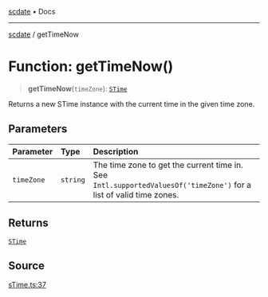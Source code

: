 [scdate](../README.md) • Docs

---

[scdate](../README.md) / getTimeNow

# Function: getTimeNow()

> **getTimeNow**(`timeZone`): [`STime`](../classes/STime.md)

Returns a new STime instance with the current time in the given time zone.

## Parameters

| Parameter  | Type     | Description                                                                                                             |
| :--------- | :------- | :---------------------------------------------------------------------------------------------------------------------- |
| `timeZone` | `string` | The time zone to get the current time in. See<br />`Intl.supportedValuesOf('timeZone')` for a list of valid time zones. |

## Returns

[`STime`](../classes/STime.md)

## Source

[sTime.ts:37](https://github.com/ericvera/scdate/blob/main/src/sTime.ts#L37)
